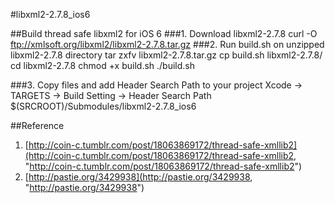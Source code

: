 #libxml2-2.7.8_ios6

##Build thread safe libxml2 for iOS 6
###1. Download libxml2-2.7.8
    curl -O ftp://xmlsoft.org/libxml2/libxml2-2.7.8.tar.gz
###2. Run build.sh on unzipped libxml2-2.7.8 directory
    tar zxfv libxml2-2.7.8.tar.gz
    cp build.sh libxml2-2.7.8/
    cd libxml2-2.7.8
    chmod +x build.sh
    ./build.sh

###3. Copy files and add Header Search Path to your project
    Xcode -> TARGETS -> Build Setting -> Header Search Path
    $(SRCROOT)/Submodules/libxml2-2.7.8_ios6

##Reference
1. [http://coin-c.tumblr.com/post/18063869172/thread-safe-xmllib2](http://coin-c.tumblr.com/post/18063869172/thread-safe-xmllib2, "http://coin-c.tumblr.com/post/18063869172/thread-safe-xmllib2")
2. [http://pastie.org/3429938](http://pastie.org/3429938, "http://pastie.org/3429938")
